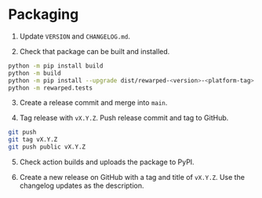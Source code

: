 # Packaging

1. Update `VERSION` and `CHANGELOG.md`.

2. Check that package can be built and installed.
```bash
python -m pip install build
python -m build
python -m pip install --upgrade dist/rewarped-<version>-<platform-tag>.whl
python -m rewarped.tests
```

3. Create a release commit and merge into `main`.

4. Tag release with `vX.Y.Z`. Push release commit and tag to GitHub.
```bash
git push
git tag vX.Y.Z
git push public vX.Y.Z
```

5. Check action builds and uploads the package to PyPI.

6. Create a new release on GitHub with a tag and title of `vX.Y.Z`. Use the changelog updates as the description.
